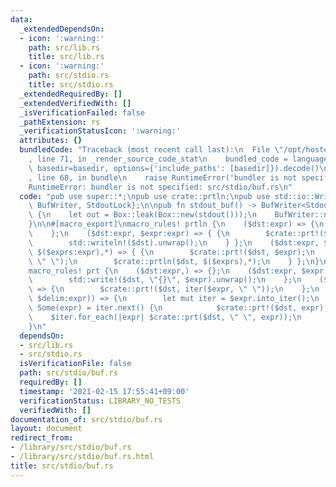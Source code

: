 ```yaml
---
data:
  _extendedDependsOn:
  - icon: ':warning:'
    path: src/lib.rs
    title: src/lib.rs
  - icon: ':warning:'
    path: src/stdio.rs
    title: src/stdio.rs
  _extendedRequiredBy: []
  _extendedVerifiedWith: []
  _isVerificationFailed: false
  _pathExtension: rs
  _verificationStatusIcon: ':warning:'
  attributes: {}
  bundledCode: "Traceback (most recent call last):\n  File \"/opt/hostedtoolcache/Python/3.9.1/x64/lib/python3.9/site-packages/onlinejudge_verify/documentation/build.py\"\
    , line 71, in _render_source_code_stat\n    bundled_code = language.bundle(stat.path,\
    \ basedir=basedir, options={'include_paths': [basedir]}).decode()\n  File \"/opt/hostedtoolcache/Python/3.9.1/x64/lib/python3.9/site-packages/onlinejudge_verify/languages/user_defined.py\"\
    , line 68, in bundle\n    raise RuntimeError('bundler is not specified: {}'.format(path.as_posix()))\n\
    RuntimeError: bundler is not specified: src/stdio/buf.rs\n"
  code: "pub use super::*;\npub use crate::prtln;\npub use std::io::Write;\nuse std::io::{stdout,\
    \ BufWriter, StdoutLock};\n\npub fn stdout_buf() -> BufWriter<StdoutLock<'static>>\
    \ {\n    let out = Box::leak(Box::new(stdout()));\n    BufWriter::new(out.lock())\n\
    }\n\n#[macro_export]\nmacro_rules! prtln {\n    ($dst:expr) => {\n        std::writeln!($dst).unwrap();\n\
    \    };\n    ($dst:expr, $expr:expr) => { {\n        $crate::prt!($dst, $expr);\n\
    \        std::writeln!($dst).unwrap();\n    } };\n    ($dst:expr, $expr:expr,\
    \ $($exprs:expr),*) => { {\n        $crate::prt!($dst, $expr);\n        $crate::prt!($dst,\
    \ \" \");\n        $crate::prtln($dst, $($exprs),*);\n    } };\n}\n\n#[macro_export]\n\
    macro_rules! prt {\n    ($dst:expr,) => {};\n    ($dst:expr, $expr:expr) => {\n\
    \        std::write!($dst, \"{}\", $expr).unwrap();\n    };\n    ($dst:expr,iter($expr:expr))\
    \ => {\n        $crate::prt!($dst, iter($expr, \" \"));\n    };\n    ($dst:expr,iter($expr:expr,\
    \ $delim:expr)) => {\n        let mut iter = $expr.into_iter();\n        if let\
    \ Some(expr) = iter.next() {\n            $crate::prt!($dst, expr);\n        \
    \    $iter.for_each(|expr| $crate::prt($dst, \" \", expr));\n        }\n    };\n\
    }\n"
  dependsOn:
  - src/lib.rs
  - src/stdio.rs
  isVerificationFile: false
  path: src/stdio/buf.rs
  requiredBy: []
  timestamp: '2021-02-15 17:55:41+09:00'
  verificationStatus: LIBRARY_NO_TESTS
  verifiedWith: []
documentation_of: src/stdio/buf.rs
layout: document
redirect_from:
- /library/src/stdio/buf.rs
- /library/src/stdio/buf.rs.html
title: src/stdio/buf.rs
---
```

